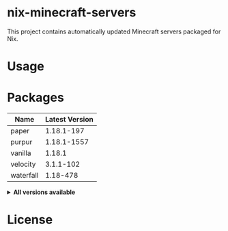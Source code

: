 # nix-minecraft-servers

This project contains automatically updated Minecraft servers packaged for Nix.

# Usage

# Packages

<!-- minecraft-servers start -->

| Name      | Latest Version |
| --------- | -------------- |
| paper     | 1.18.1-197     |
| purpur    | 1.18.1-1557    |
| vanilla   | 1.18.1         |
| velocity  | 3.1.1-102      |
| waterfall | 1.18-478       |

<details>
<summary><b>All versions available</b></summary>
<table>
<tr><th>Name</th><th>Version</th></tr>
<tr><td>paper</td><td>1.18.1-197</td></tr>
<tr><td>paper_1_10</td><td>1.10.2-918</td></tr>
<tr><td>paper_1_11</td><td>1.11.2-1106</td></tr>
<tr><td>paper_1_12</td><td>1.12.2-1620</td></tr>
<tr><td>paper_1_13</td><td>1.13.2-657</td></tr>
<tr><td>paper_1_14</td><td>1.14.4-245</td></tr>
<tr><td>paper_1_15</td><td>1.15.2-393</td></tr>
<tr><td>paper_1_16</td><td>1.16.5-794</td></tr>
<tr><td>paper_1_17</td><td>1.17.1-408</td></tr>
<tr><td>paper_1_18</td><td>1.18.1-197</td></tr>
<tr><td>paper_1_8</td><td>1.8.8-445</td></tr>
<tr><td>paper_1_9</td><td>1.9.4-775</td></tr>
<tr><td>purpur</td><td>1.18.1-1557</td></tr>
<tr><td>purpur_1_14</td><td>1.14.4-337</td></tr>
<tr><td>purpur_1_15</td><td>1.15.2-606</td></tr>
<tr><td>purpur_1_16</td><td>1.16.5-1171</td></tr>
<tr><td>purpur_1_17</td><td>1.17.1-1428</td></tr>
<tr><td>purpur_1_18</td><td>1.18.1-1557</td></tr>
<tr><td>vanilla</td><td>1.18.1</td></tr>
<tr><td>vanilla_1_10</td><td>1.10.2</td></tr>
<tr><td>vanilla_1_11</td><td>1.11.2</td></tr>
<tr><td>vanilla_1_12</td><td>1.12.2</td></tr>
<tr><td>vanilla_1_13</td><td>1.13.2</td></tr>
<tr><td>vanilla_1_14</td><td>1.14.4</td></tr>
<tr><td>vanilla_1_15</td><td>1.15.2</td></tr>
<tr><td>vanilla_1_16</td><td>1.16.5</td></tr>
<tr><td>vanilla_1_17</td><td>1.17.1</td></tr>
<tr><td>vanilla_1_18</td><td>1.18.1</td></tr>
<tr><td>vanilla_1_2</td><td>1.2.5</td></tr>
<tr><td>vanilla_1_3</td><td>1.3.2</td></tr>
<tr><td>vanilla_1_4</td><td>1.4.7</td></tr>
<tr><td>vanilla_1_5</td><td>1.5.2</td></tr>
<tr><td>vanilla_1_6</td><td>1.6.4</td></tr>
<tr><td>vanilla_1_7</td><td>1.7.9</td></tr>
<tr><td>vanilla_1_8</td><td>1.8.9</td></tr>
<tr><td>vanilla_1_9</td><td>1.9.4</td></tr>
<tr><td>velocity</td><td>3.1.1-102</td></tr>
<tr><td>velocity_3_1</td><td>3.1.1-102</td></tr>
<tr><td>waterfall</td><td>1.18-478</td></tr>
<tr><td>waterfall_1_11</td><td>1.11-108</td></tr>
<tr><td>waterfall_1_12</td><td>1.12-185</td></tr>
<tr><td>waterfall_1_13</td><td>1.13-276</td></tr>
<tr><td>waterfall_1_14</td><td>1.14-301</td></tr>
<tr><td>waterfall_1_15</td><td>1.15-350</td></tr>
<tr><td>waterfall_1_16</td><td>1.16-431</td></tr>
<tr><td>waterfall_1_17</td><td>1.17-454</td></tr>
<tr><td>waterfall_1_18</td><td>1.18-478</td></tr>
</table>
</details>

<!-- minecraft-servers end -->

# License
